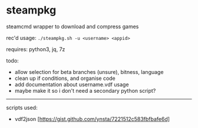 # steampkg

steamcmd wrapper to download and compress games

rec'd usage: `./steampkg.sh -u <username> <appid>`

requires: python3, jq, 7z

todo:

 - allow selection for beta branches (unsure), bitness, language
 - clean up if conditions, and organise code
 - add documentation about username.vdf usage
 - maybe make it so i don't need a secondary python script?

---

scripts used:

 - vdf2json [https://gist.github.com/ynsta/7221512c583fbfbafe6d]
